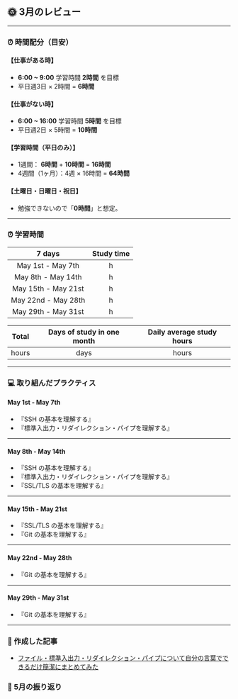 ## 🌞 3月のレビュー
---

### ⏰ 時間配分（目安）
#### 【仕事がある時】
- **6:00 ~ 9:00** 学習時間 **2時間** を目標
- 平日週3日 × 2時間 = **6時間**

#### 【仕事がない時】
- **6:00 ~ 16:00** 学習時間 **5時間** を目標
- 平日週2日 × 5時間 = **10時間**

#### 【学習時間（平日のみ）】
- 1週間： **6時間** + **10時間** = **16時間**
- 4週間（1ヶ月）：4週 × 16時間 = **64時間**

#### 【土曜日・日曜日・祝日】
- 勉強できないので「**0時間**」と想定。

---

### ⏰ 学習時間
| 7 days | Study time |
| :---: | :---: |
| May 1st - May 7th |  h |
| May 8th - May 14th |  h |
| May 15th - May 21st |  h |
| May 22nd - May 28th |  h |
| May 29th - May 31st |  h |


| Total | Days of study in one month | Daily average study hours |
| :---: | :---: | :---: |
|  hours |  days |  hours |

---


### 💻 取り組んだプラクティス
#### May 1st - May 7th 
- 『SSH の基本を理解する』
- 『標準入出力・リダイレクション・パイプを理解する』

---


#### May 8th - May 14th
- 『SSH の基本を理解する』
- 『標準入出力・リダイレクション・パイプを理解する』
- 『SSL/TLS の基本を理解する』

---


#### May 15th - May 21st
- 『SSL/TLS の基本を理解する』
- 『Git の基本を理解する』

---


#### May 22nd - May 28th
- 『Git の基本を理解する』

---


#### May 29th - May 31st
- 『Git の基本を理解する』

---


### 📰 作成した記事
- [ファイル・標準入出力・リダイレクション・パイプについて自分の言葉でできるだけ簡潔にまとめてみた](https://yswengineer.hatenablog.com/entry/2024/03/14/084120)

### 🕺 5月の振り返り
